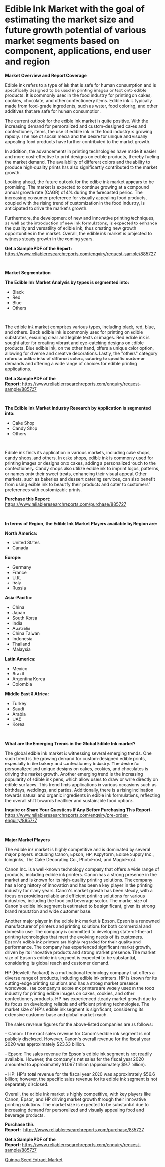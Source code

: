 <p><h1>Edible Ink Market with the goal of estimating the market size and future growth potential of various market segments based on component, applications, end user and region</h1></p><p><strong>Market Overview and Report Coverage</strong></p>
<p><p>Edible ink refers to a type of ink that is safe for human consumption and is specifically designed to be used in printing images or text onto edible products. It is commonly used in the food industry for printing on cakes, cookies, chocolate, and other confectionery items. Edible ink is typically made from food-grade ingredients, such as water, food coloring, and other additives that are safe for human consumption.</p><p>The current outlook for the edible ink market is quite positive. With the increasing demand for personalized and custom-designed cakes and confectionery items, the use of edible ink in the food industry is growing rapidly. The rise of social media and the desire for unique and visually appealing food products have further contributed to the market growth.</p><p>In addition, the advancements in printing technologies have made it easier and more cost-effective to print designs on edible products, thereby fueling the market demand. The availability of different colors and the ability to produce high-quality prints has also significantly contributed to the market growth.</p><p>Looking ahead, the future outlook for the edible ink market appears to be promising. The market is expected to continue growing at a compound annual growth rate (CAGR) of 4% during the forecasted period. The increasing consumer preference for visually appealing food products, coupled with the rising trend of customization in the food industry, is anticipated to drive the market's growth.</p><p>Furthermore, the development of new and innovative printing techniques, as well as the introduction of new ink formulations, is expected to enhance the quality and versatility of edible ink, thus creating new growth opportunities in the market. Overall, the edible ink market is projected to witness steady growth in the coming years.</p></p>
<p><strong>Get a Sample PDF of the Report:</strong> <a href="https://www.reliableresearchreports.com/enquiry/request-sample/885727">https://www.reliableresearchreports.com/enquiry/request-sample/885727</a></p>
<p>&nbsp;</p>
<p><strong>Market Segmentation</strong></p>
<p><strong>The Edible Ink Market Analysis by types is segmented into:</strong></p>
<p><ul><li>Black</li><li>Red</li><li>Blue</li><li>Others</li></ul></p>
<p>&nbsp;</p>
<p><p>The edible ink market comprises various types, including black, red, blue, and others. Black edible ink is commonly used for printing on edible substrates, ensuring clear and legible texts or images. Red edible ink is sought after for creating vibrant and eye-catching designs on edible products. Blue edible ink, on the other hand, offers a unique color option, allowing for diverse and creative decorations. Lastly, the "others" category refers to edible inks of different colors, catering to specific customer demands and offering a wide range of choices for edible printing applications.</p></p>
<p><strong>Get a Sample PDF of the Report:</strong>&nbsp;<a href="https://www.reliableresearchreports.com/enquiry/request-sample/885727">https://www.reliableresearchreports.com/enquiry/request-sample/885727</a></p>
<p>&nbsp;</p>
<p><strong>The Edible Ink Market Industry Research by Application is segmented into:</strong></p>
<p><ul><li>Cake Shop</li><li>Candy Shop</li><li>Others</li></ul></p>
<p>&nbsp;</p>
<p><p>Edible ink finds its application in various markets, including cake shops, candy shops, and others. In cake shops, edible ink is commonly used for printing images or designs onto cakes, adding a personalized touch to the confectionery. Candy shops also utilize edible ink to imprint logos, patterns, or names onto their sweet treats, enhancing their visual appeal. Other markets, such as bakeries and dessert catering services, can also benefit from using edible ink to beautify their products and cater to customers' preferences with customizable prints.</p></p>
<p><strong>Purchase this Report:</strong>&nbsp; <a href="https://www.reliableresearchreports.com/purchase/885727">https://www.reliableresearchreports.com/purchase/885727</a></p>
<p>&nbsp;</p>
<p><strong>In terms of Region, the Edible Ink Market Players available by Region are:</strong></p>
<p>
    <p> <strong> North America: </strong>
        <ul>
            <li>United States</li>
            <li>Canada</li>
        </ul>
        </p> 
    <p> <strong> Europe: </strong>
        <ul>
            <li>Germany</li>
            <li>France</li>
            <li>U.K.</li>
            <li>Italy</li>
            <li>Russia</li>
        </ul>
        </p> 
    <p> <strong> Asia-Pacific: </strong>
        <ul>
            <li>China</li>
            <li>Japan</li>
            <li>South Korea</li>
            <li>India</li>
            <li>Australia</li>
            <li>China Taiwan</li>
            <li>Indonesia</li>
            <li>Thailand</li>
            <li>Malaysia</li>
        </ul>
        </p> 
    <p> <strong> Latin America: </strong>
        <ul>
            <li>Mexico</li>
            <li>Brazil</li>
            <li>Argentina Korea</li>
            <li>Colombia</li>
        </ul>
        </p> 
    <p> <strong> Middle East & Africa: </strong>
        <ul>
            <li>Turkey</li>
            <li>Saudi</li>
            <li>Arabia</li>
            <li>UAE</li>
            <li>Korea</li>
        </ul>
    </p>
    </p>
<p>&nbsp;</p>
<p><strong>What are the Emerging Trends in the Global Edible Ink market?</strong></p>
<p><p>The global edible ink market is witnessing several emerging trends. One such trend is the growing demand for custom-designed edible prints, especially in the bakery and confectionery industry. The desire for personalized and unique designs on cakes, cookies, and chocolates is driving the market growth. Another emerging trend is the increasing popularity of edible ink pens, which allow users to draw or write directly on edible surfaces. This trend finds applications in various occasions such as birthdays, weddings, and parties. Additionally, there is a rising inclination towards natural and organic ingredients in edible ink formulations, reflecting the overall shift towards healthier and sustainable food options.</p></p>
<p><strong>Inquire or Share Your Questions If Any Before Purchasing This Report</strong>- <a href="https://www.reliableresearchreports.com/enquiry/pre-order-enquiry/885727">https://www.reliableresearchreports.com/enquiry/pre-order-enquiry/885727</a></p>
<p>&nbsp;</p>
<p><strong>Major Market Players</strong></p>
<p><p>The edible ink market is highly competitive and is dominated by several major players, including Canon, Epson, HP, Kopyform, Edible Supply Inc., Icinginks, The Cake Decorating Co., PhotoFrost, and MagicFrost.</p><p>Canon Inc. is a well-known technology company that offers a wide range of products, including edible ink printers. Canon has a strong presence in the market and is known for its high-quality printing solutions. The company has a long history of innovation and has been a key player in the printing industry for many years. Canon's market growth has been steady, with a focus on providing reliable and efficient printing solutions for various industries, including the food and beverage sector. The market size of Canon's edible ink segment is estimated to be significant, given its strong brand reputation and wide customer base.</p><p>Another major player in the edible ink market is Epson. Epson is a renowned manufacturer of printers and printing solutions for both commercial and domestic use. The company is committed to developing state-of-the-art printing technologies that meet the evolving needs of its customers. Epson's edible ink printers are highly regarded for their quality and performance. The company has experienced significant market growth, driven by its innovative products and strong market presence. The market size of Epson's edible ink segment is expected to be substantial, considering its global reach and customer demand.</p><p>HP (Hewlett-Packard) is a multinational technology company that offers a diverse range of products, including edible ink printers. HP is known for its cutting-edge printing solutions and has a strong market presence worldwide. The company's edible ink printers are widely used in the food industry for printing edible images on cakes, cookies, and other confectionery products. HP has experienced steady market growth due to its focus on developing reliable and efficient printing technologies. The market size of HP's edible ink segment is significant, considering its extensive customer base and global market reach.</p><p>The sales revenue figures for the above-listed companies are as follows:</p><p>- Canon: The exact sales revenue for Canon's edible ink segment is not publicly disclosed. However, Canon's overall revenue for the fiscal year 2020 was approximately $23.63 billion.</p><p>- Epson: The sales revenue for Epson's edible ink segment is not readily available. However, the company's net sales for the fiscal year 2020 amounted to approximately ¥1.067 trillion (approximately $9.7 billion).</p><p>- HP: HP's total revenue for the fiscal year 2020 was approximately $56.6 billion; however, the specific sales revenue for its edible ink segment is not separately disclosed.</p><p>Overall, the edible ink market is highly competitive, with key players like Canon, Epson, and HP driving market growth through their innovative printing solutions. The market size is expected to be substantial due to increasing demand for personalized and visually appealing food and beverage products.</p></p>
<p><strong>Purchase this Report:</strong>&nbsp;&nbsp;<a href="https://www.reliableresearchreports.com/purchase/885727">https://www.reliableresearchreports.com/purchase/885727</a></p>
<p></p>
<p><strong>Get a Sample PDF of the Report:</strong>&nbsp;<a href="https://www.reliableresearchreports.com/enquiry/request-sample/885727">https://www.reliableresearchreports.com/enquiry/request-sample/885727</a></p>
<p><p><a href="https://github.com/RoccoManning/Market-Research-Report-List-2/blob/main/quinoa-seed-extract-market.md">Quinoa Seed Extract Market</a></p></p>
